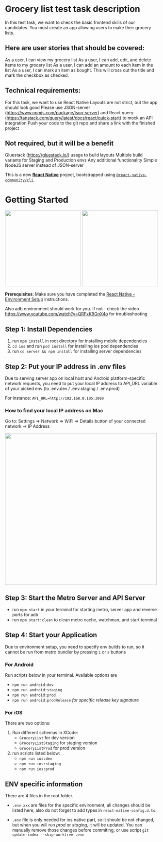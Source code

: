 # Grocery list test task description

In this test task, we want to check the basic frontend skills of our candidates. You must create an app allowing users to make their grocery lists.

## Here are user stories that should be covered:

As a user, I can view my grocery list
As a user, I can add, edit, and delete items to my grocery list
As a user, I can add an amount to each item in the list
As a user, I can mark an item as bought. This will cross out the title and mark the checkbox as checked.

## Technical requirements:

For this task, we want to use React Native
Layouts are not strict, but the app should look good
Please use JSON-server (https://www.npmjs.com/package/json-server) and React query (https://tanstack.com/query/latest/docs/react/quick-start) to mock an API integration
Push your code to the git repo and share a link with the finished project

## Not required, but it will be a benefit

Gluestack (https://gluestack.io/) usage to build layouts
Multiple build variants for Staging and Production envs
Any additional functionality
Simple NodeJS server instead of JSON-server

This is a new [**React Native**](https://reactnative.dev) project, bootstrapped using [`@react-native-community/cli`](https://github.com/react-native-community/cli).

# Getting Started

[<img src="https://i.ibb.co/4NJRtJF/List.png" width="250"/>](List)
[<img src="https://i.ibb.co/cDLWbcq/Add-item.png" width="250"/>](Add-Item)

**Prerequisites**:
Make sure you have completed the [React Native - Environment Setup](https://reactnative.dev/docs/environment-setup) instructions.

Also adb environment should work for you. If not - check the video https://www.youtube.com/watch?v=QRFxK9GnX4o for troubleshooting

## Step 1: Install Dependencies

1. run `npm install` in root directory for installing mobile dependencies
2. `cd ios` and run `pod install` for installing ios pod dependencies
3. run `cd server && npm install` for installing server dependencies

## Step 2: Put your IP address in .env files

Due to serving server app on local host and Android platform-specific network requests, you need to put
your local IP address to API_URL variable of your picked env (to .env.dev / .env.staging / .env.prod)

For instance: `API_URL=http://192.168.0.105:3000`

### How to find your local IP address on Mac

Go to: Settings => Network => WiFi => Details button of your connected network => IP Address

[<img src="https://i.ibb.co/PjrFqQY/IP-address.png" width="500"/>](IP-Address)

## Step 3: Start the Metro Server and API Server

- run `npm start` in your terminal for starting metro, server app and reverse ports for adb
- run `npm start:clean` to clean metro cache, watchman, and start terminal

## Step 4: Start your Application

Due to environment setup, you need to specify env builds to run, so it cannot be run from metro bundler by pressing `i` or `a` buttons

### For Android

Run scripts below in your terminal. Available options are

- `npm run android:dev`
- `npm run android:staging`
- `npm run android:prod`
- `npm run android:prodRelease` _for specific release key signature_

### For iOS

There are two options:

1. Run different schemas in XCode:
   - `GroceryList` for dev version
   - `GroceryListStaging` for staging version
   - `GroceryListProd` for prod version
2. run scripts listed below:
   - `npm run ios:dev`
   - `npm run ios:staging`
   - `npm run ios:prod`

## ENV specific information

There are 4 files in the root folder.

- `.env.xxx` are files for the specific environment, all changes should be listed here, also do not forget to add types in `react-native-config.d.ts`.

- `.env` file is only needed for ios native part, so it should be not changed, but when you will run _prod_ or _staging_, it will be updated. You can manually remove those changes before commiting, or use script `git update-index --skip-worktree .env`
